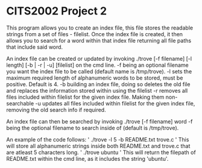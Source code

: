 # CITS2002 Project 2

This program allows you to create an index file, this file stores the readable strings from a set of files - filelist. Once the index file is created, it then allows you to search for a word within that index file returning all file paths that include said word.

An index file can be created or updated by invoking ./trove [-f filename] [-l length] [-b | -r | -u] [filelist] on the cmd line.
-f being an optional filename you want the index file to be called (default name is /tmp/trove).
-l sets the maximum required length of alphanumeric words to be stored, must be positive. Default is 4.
-b building an index file, doing so deletes the old file and replaces the information stored within using the filelist
-r removes all files included within filelist for the given index file. Making them non-searchable
-u updates all files included within filelist for the given index file, removing the old search info if required.

An index file can then be searched by invoking ./trove [-f filename] word
-f being the optional filename to search inside of (default is /tmp/trove).

An example of the code follows:
' ./trove -l 5 -b README.txt trove.c '
This will store all alphanumeric strings inside both README.txt and trove.c that are atleast 5 characters long.
' ./trove ubuntu '
This will return the filepath of README.txt within the cmd line, as it includes the string 'ubuntu'.
